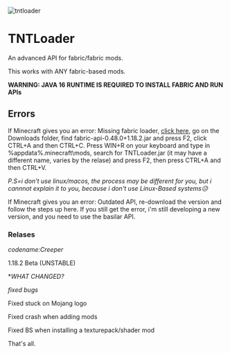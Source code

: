 ![tntloader](https://user-images.githubusercontent.com/102176023/162567158-5410b245-fde0-41b5-b4b8-9d0a96e9077b.png)

# TNTLoader
An advanced API for fabric/fabric mods.

This works with ANY fabric-based mods.

**WARNING: JAVA 16 RUNTIME IS REQUIRED TO INSTALL FABRIC AND RUN APIs**

## Errors

If Minecraft gives you an error: Missing fabric loader, [click here](https://www.curseforge.com/minecraft/mc-mods/fabric-api/download/3689020/file), go on the Downloads folder, find fabric-api-0.48.0+1.18.2.jar and press F2, click CTRL+A and then CTRL+C. Press WIN+R on your keyboard and type in %appdata%\.minecraft\mods\, search for TNTLoader.jar (it may have a different name, varies by the relase) and press F2, then press CTRL+A and then CTRL+V.

_P.S=i don't use linux/macos, the process may be different for you, but i cannnot explain it to you, because i don't use Linux-Based systems😥_

If Minecraft gives you an error: Outdated API, re-download the version and follow the steps up here. If you still get the error, i'm still developing a new version, and you need to use the basilar API. 

### Relases

_codename:Creeper_

1.18.2 Beta (UNSTABLE)

**WHAT CHANGED?*

*fixed bugs*

Fixed stuck on Mojang logo

Fixed crash when adding mods

Fixed BS when installing a texturepack/shader mod

That's all.
